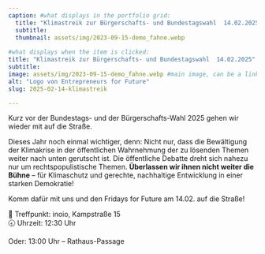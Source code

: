 ```yaml
---
caption: #what displays in the portfolio grid:
  title: "Klimastreik zur Bürgerschafts- und Bundestagswahl ­ 14.02.2025"
  subtitle: 
  thumbnail: assets/img/2023-09-15-demo_fahne.webp
  
#what displays when the item is clicked:
title: "Klimastreik zur Bürgerschafts- und Bundestagswahl ­ 14.02.2025"
subtitle: 
image: assets/img/2023-09-15-demo_fahne.webp #main image, can be a link or a file in assets/img/portfolio
alt: "Logo von Entrepreneurs for Future"
slug: 2025-02-14-klimastreik

---
```

Kurz vor der Bundestags- und der Bürgerschafts-Wahl 2025 gehen wir wieder mit auf die Straße.

Dieses Jahr noch einmal wichtiger, denn: Nicht nur, dass die Bewältigung der Klimakrise in der öffentlichen Wahrnehmung der zu lösenden Themen weiter nach unten gerutscht ist. Die öffentliche Debatte dreht sich nahezu nur um rechtspopulistische Themen. **Überlassen wir ihnen nicht weiter die Bühne** – für Klimaschutz und gerechte, nachhaltige Entwicklung in einer starken Demokratie!

Komm dafür mit uns und den Fridays for Future am 14.02. auf die Straße!

📍 Treffpunkt: inoio, Kampstraße 15 <br>🕣 Uhrzeit: 12:30 Uhr

Oder: 13:00 Uhr – Rathaus-Passage
